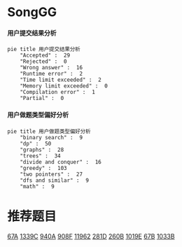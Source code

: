 # SongGG

<!-- tabs:start -->



#### **用户提交结果分析**

```mermaid
pie title 用户提交结果分析
    "Accepted" :  29
    "Rejected" :  0
    "Wrong answer" :  16
    "Runtime error" :  2
    "Time limit exceeded" :  2
    "Memory limit exceeded" :  0
    "Compilation error" :  1
    "Partial" :  0
```

#### **用户做题类型偏好分析**

```mermaid
pie title 用户做题类型偏好分析
    "binary search" :  9
    "dp" :  50
    "graphs" :  28
    "trees" :  34
    "divide and conquer" :  16
    "greedy" :  103
    "two pointers" :  27
    "dfs and similar" :  9
    "math" :  9
```



<!-- tabs:end -->
# 推荐题目
[67A](https://codeforces.com/contest/67/problem/A)
[1339C](https://codeforces.com/contest/1339/problem/C)
[940A](https://codeforces.com/contest/940/problem/A)
[908F](https://codeforces.com/contest/908/problem/F)
[11962](https://codeforces.com/contest/1196/problem/2)
[281D](https://codeforces.com/contest/281/problem/D)
[260B](https://codeforces.com/contest/260/problem/B)
[1019E](https://codeforces.com/contest/1019/problem/E)
[67B](https://codeforces.com/contest/67/problem/B)
[1033B](https://codeforces.com/contest/1033/problem/B)
